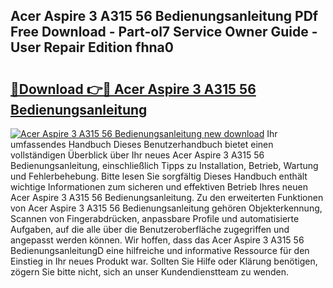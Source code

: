 ## Acer Aspire 3 A315 56 Bedienungsanleitung PDf Free Download - Part-ol7 Service Owner Guide - User Repair Edition fhna0

# <h2><a href="http://df5v47.blite.top/?on=Acer+Aspire+3+A315+56+Bedienungsanleitung">🔗Download 👉🔴 Acer Aspire 3 A315 56 Bedienungsanleitung</a></h2>

[![Acer Aspire 3 A315 56 Bedienungsanleitung new download](https://i.imgur.com/lujVjoI.png)](http://df5v47.blite.top/?on=Acer+Aspire+3+A315+56+Bedienungsanleitung)
Ihr umfassendes Handbuch Dieses Benutzerhandbuch bietet einen vollständigen Überblick über Ihr neues Acer Aspire 3 A315 56 Bedienungsanleitung, einschließlich Tipps zu Installation, Betrieb, Wartung und Fehlerbehebung. Bitte lesen Sie sorgfältig Dieses Handbuch enthält wichtige Informationen zum sicheren und effektiven Betrieb Ihres neuen Acer Aspire 3 A315 56 Bedienungsanleitung. Zu den erweiterten Funktionen von Acer Aspire 3 A315 56 Bedienungsanleitung gehören Objekterkennung, Scannen von Fingerabdrücken, anpassbare Profile und automatisierte Aufgaben, auf die alle über die Benutzeroberfläche zugegriffen und angepasst werden können. Wir hoffen, dass das Acer Aspire 3 A315 56 BedienungsanleitungD eine hilfreiche und informative Ressource für den Einstieg in Ihr neues Produkt war. Sollten Sie Hilfe oder Klärung benötigen, zögern Sie bitte nicht, sich an unser Kundendienstteam zu wenden.
